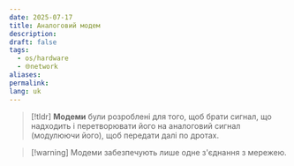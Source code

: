 ```yaml
---
date: 2025-07-17
title: Аналоговий модем
description: 
draft: false
tags:
  - os/hardware
  - 🌐network
aliases: 
permalink: 
lang: uk
---
```


> [!tldr]
> **Модеми** були розроблені для того, щоб брати сигнал, що надходить і перетворювати його на аналоговий сигнал (модулюючи його), щоб передати далі по дротах.

> [!warning] Модеми забезпечують лише одне з'єднання з мережею.

